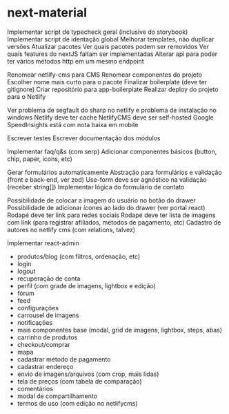 # next-material

Implementar script de typecheck geral (inclusive do storybook)
Implementar script de identação global
Melhorar templates, não duplicar versões
Atualizar pacotes
Ver quais pacotes podem ser removidos
Ver quais features do nextJS faltam ser implementadas
Alterar api para poder ter vários métodos http em um mesmo endpoint

Renomear netlify-cms para CMS
Renomear componentes do projeto
Escolher nome mais curto para o pacote
Finalizar boilerplate (deve ter gitignore)
Criar repositório para app-boilerplate
Realizar deploy do projeto para o Netlify

Ver problema de segfault do sharp no netlify e problema de instalação no windows
Netlify deve ter cache
NetlifyCMS deve ser self-hosted
Google SpeedInsights está com nota baixa em mobile

Escrever testes
Escrever documentação dos módulos

Implementar faq/q&s (com serp)
Adicionar componentes básicos (button, chip, paper, icons, etc)

Gerar formulários automaticamente
Abstração para formulários e validação (front e back-end, ver zod)
Use-form deve ser agnóstico na validação (receber string[])
Implementar lógica do formulário de contato

Possibilidade de colocar a imagem do usuário no botão do drawer
Possibilidade de adicionar ícones ao lado do drawer (ver portal react)
Rodapé deve ter link para redes sociais
Rodapé deve ter lista de imagens com link (para registrar afiliados, métodos de pagamento, etc)
Cadastro de autores no netlify cms (com relations, talvez)

Implementar react-admin

- produtos/blog (com filtros, ordenação, etc)
- login
- logout
- recuperação de conta
- perfil (com grade de imagens, lightbox e edição)
- fórum
- feed
- configurações
- carrousel de imagens
- notificações
- mais componentes base (modal, grid de imagens, lightbox, steps, abas)
- carrinho de produtos
- checkout/comprar
- mapa
- cadastrar método de pagamento
- cadastrar endereço
- envio de imagens/arquivos (com crop, mais lidas)
- tela de preços (com tabela de comparação)
- comentários
- modal de compartilhamento
- termos de uso (com edição no netlifycms)
